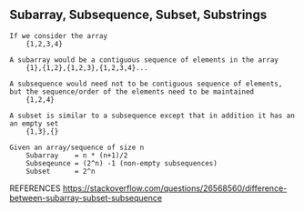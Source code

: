 ## Subarray, Subsequence, Subset, Substrings
```
If we consider the array 
    {1,2,3,4}
    
A subarray would be a contiguous sequence of elements in the array
    {1},{1,2},{1,2,3},{1,2,3,4}...

A subsequence would need not to be contiguous sequence of elements, but the sequence/order of the elements need to be maintained
    {1,2,4}

A subset is similar to a subsequence except that in addition it has an an empty set
    {1,3},{}

Given an array/sequence of size n
    Subarray    = n * (n+1)/2
    Subseqeunce = (2^n) -1 (non-empty subsequences)
    Subset      = 2^n
```
REFERENCES
https://stackoverflow.com/questions/26568560/difference-between-subarray-subset-subsequence